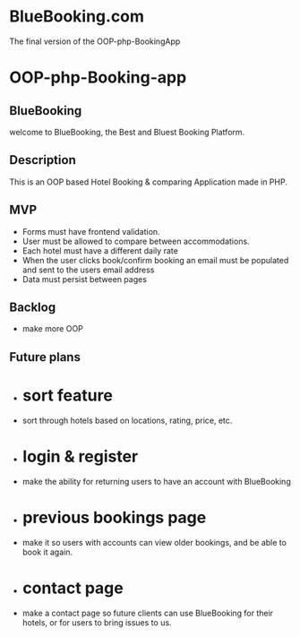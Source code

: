 # BlueBooking.com
 The final version of the OOP-php-BookingApp

# OOP-php-Booking-app

## BlueBooking
welcome to BlueBooking, the Best and Bluest Booking Platform.

## Description

This is an OOP based Hotel Booking & comparing Application made in PHP.

## MVP

- Forms must have frontend validation.
- User must be allowed to compare between accommodations.
- Each hotel must have a different daily rate
- When the user clicks book/confirm booking an email must be populated and sent to the users email address
- Data must persist between pages

## Backlog
- make more OOP

## Future plans
- # sort feature
- sort through hotels based on locations, rating, price, etc.
- # login & register
- make the ability for returning users to have an account with BlueBooking
- # previous bookings page
- make it so users with accounts can view older bookings, and be able to book it again.
- # contact page
- make a contact page so future clients can use BlueBooking for their hotels, or for users to bring issues to us.
 

